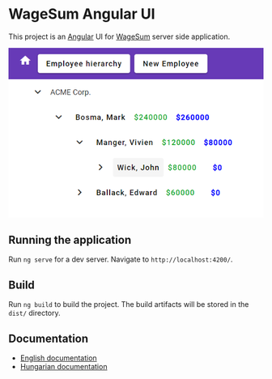 # WageSum Angular UI

This project is an [Angular](https://angular.io/) UI for
[WageSum](https://github.com/lsmhun/wage-sum-server) server side application. 

![Wagesum Angular UI](docs/wagesum-ui-01-emp-tree.png)

## Running the application

Run `ng serve` for a dev server. Navigate to `http://localhost:4200/`. 

## Build

Run `ng build` to build the project. The build artifacts will be stored in the `dist/` directory.

## Documentation
* [English documentation](docs/desc_en.md)
* [Hungarian documentation](docs/desc_hu.md)
